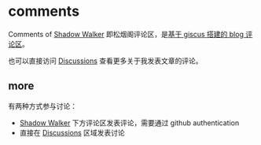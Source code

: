 # comments

Comments of [Shadow Walker](https://edony.ink/) 即松烟阁评论区，是[基于 giscus 搭建的 blog 评论区](https://giscus.app/)。

也可以直接访问 [Discussions](https://github.com/edony-shadow-walker/comments/discussions) 查看更多关于我发表文章的评论。

## more

有两种方式参与讨论：
- [Shadow Walker](https://edony.ink/) 下方评论区发表评论，需要通过 github authentication
- 直接在  [Discussions](https://github.com/edony-shadow-walker/comments/discussions) 区域发表讨论
